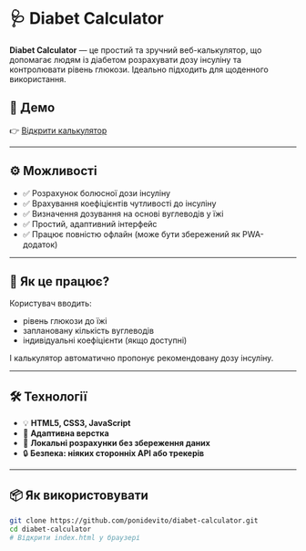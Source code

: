 # 🩺 Diabet Calculator

**Diabet Calculator** — це простий та зручний веб-калькулятор, що допомагає людям із діабетом розрахувати дозу інсуліну та контролювати рівень глюкози. Ідеально підходить для щоденного використання.

## 🔗 Демо  
👉 [Відкрити калькулятор](https://ponidevito.github.io/diabet-calculator/)

---

## ⚙️ Можливості

- ✅ Розрахунок болюсної дози інсуліну
- ✅ Врахування коефіцієнтів чутливості до інсуліну
- ✅ Визначення дозування на основі вуглеводів у їжі
- ✅ Простий, адаптивний інтерфейс
- ✅ Працює повністю офлайн (може бути збережений як PWA-додаток)

---

## 🧮 Як це працює?

Користувач вводить:
- рівень глюкози до їжі
- заплановану кількість вуглеводів
- індивідуальні коефіцієнти (якщо доступні)

І калькулятор автоматично пропонує рекомендовану дозу інсуліну.

---

## 🛠️ Технології

- 💡 **HTML5, CSS3, JavaScript**
- 📱 **Адаптивна верстка**
- 💾 **Локальні розрахунки без збереження даних**
- 🔒 **Безпека: ніяких сторонніх API або трекерів**

---

## 📦 Як використовувати

```bash
git clone https://github.com/ponidevito/diabet-calculator.git
cd diabet-calculator
# Відкрити index.html у браузері
